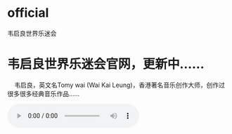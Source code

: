 # official
<html>
  <head><title>Wai Kai Leung World Music Fun</title>韦启良世界乐迷会
    </head>
       <body><h1>韦启良世界乐迷会官网，更新中……</h1><p>&nbsp;&nbsp;&nbsp;&nbsp;韦启良，英文名Tomy wai (Wai Kai Leung)，香港著名音乐创作大师，创作过很多很多经典音乐作品……</p><audio controls><source src="yf_low_quality" type="audio/mp3"> </audio></body> </html>
